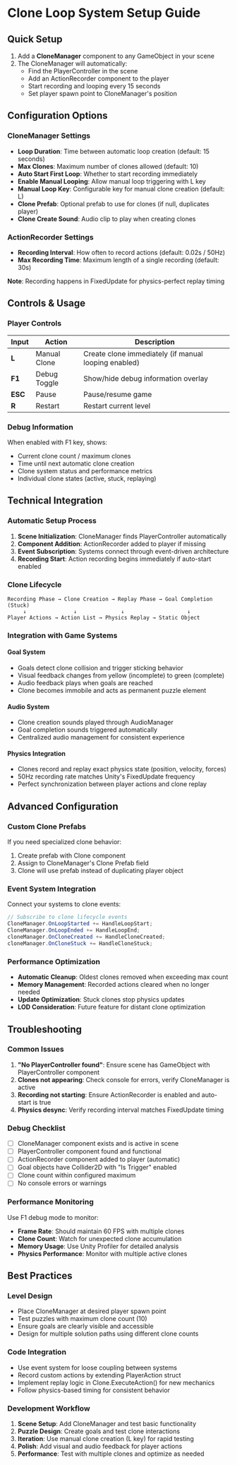 # Clone Loop System Setup Guide

## Quick Setup
1. Add a **CloneManager** component to any GameObject in your scene
2. The CloneManager will automatically:
   - Find the PlayerController in the scene
   - Add an ActionRecorder component to the player
   - Start recording and looping every 15 seconds
   - Set player spawn point to CloneManager's position

## Configuration Options

### CloneManager Settings
- **Loop Duration**: Time between automatic loop creation (default: 15 seconds)
- **Max Clones**: Maximum number of clones allowed (default: 10)
- **Auto Start First Loop**: Whether to start recording immediately
- **Enable Manual Looping**: Allow manual loop triggering with L key
- **Manual Loop Key**: Configurable key for manual clone creation (default: L)
- **Clone Prefab**: Optional prefab to use for clones (if null, duplicates player)
- **Clone Create Sound**: Audio clip to play when creating clones

### ActionRecorder Settings
- **Recording Interval**: How often to record actions (default: 0.02s / 50Hz)
- **Max Recording Time**: Maximum length of a single recording (default: 30s)

**Note**: Recording happens in FixedUpdate for physics-perfect replay timing

## Controls & Usage

### Player Controls
| Input | Action | Description |
|-------|--------|-------------|
| **L** | Manual Clone | Create clone immediately (if manual looping enabled) |
| **F1** | Debug Toggle | Show/hide debug information overlay |
| **ESC** | Pause | Pause/resume game |
| **R** | Restart | Restart current level |

### Debug Information
When enabled with F1 key, shows:
- Current clone count / maximum clones
- Time until next automatic clone creation
- Clone system status and performance metrics
- Individual clone states (active, stuck, replaying)

## Technical Integration

### Automatic Setup Process
1. **Scene Initialization**: CloneManager finds PlayerController automatically
2. **Component Addition**: ActionRecorder added to player if missing
3. **Event Subscription**: Systems connect through event-driven architecture
4. **Recording Start**: Action recording begins immediately if auto-start enabled

### Clone Lifecycle
```
Recording Phase → Clone Creation → Replay Phase → Goal Completion (Stuck)
     ↓               ↓              ↓                    ↓
Player Actions → Action List → Physics Replay → Static Object
```

### Integration with Game Systems

#### Goal System
- Goals detect clone collision and trigger sticking behavior
- Visual feedback changes from yellow (incomplete) to green (complete)
- Audio feedback plays when goals are reached
- Clone becomes immobile and acts as permanent puzzle element

#### Audio System
- Clone creation sounds played through AudioManager
- Goal completion sounds triggered automatically
- Centralized audio management for consistent experience

#### Physics Integration
- Clones record and replay exact physics state (position, velocity, forces)
- 50Hz recording rate matches Unity's FixedUpdate frequency
- Perfect synchronization between player actions and clone replay

## Advanced Configuration

### Custom Clone Prefabs
If you need specialized clone behavior:
1. Create prefab with Clone component
2. Assign to CloneManager's Clone Prefab field
3. Clone will use prefab instead of duplicating player object

### Event System Integration
Connect your systems to clone events:
```csharp
// Subscribe to clone lifecycle events
CloneManager.OnLoopStarted += HandleLoopStart;
CloneManager.OnLoopEnded += HandleLoopEnd;
cloneManager.OnCloneCreated += HandleCloneCreated;
cloneManager.OnCloneStuck += HandleCloneStuck;
```

### Performance Optimization
- **Automatic Cleanup**: Oldest clones removed when exceeding max count
- **Memory Management**: Recorded actions cleared when no longer needed
- **Update Optimization**: Stuck clones stop physics updates
- **LOD Consideration**: Future feature for distant clone optimization

## Troubleshooting

### Common Issues
1. **"No PlayerController found"**: Ensure scene has GameObject with PlayerController component
2. **Clones not appearing**: Check console for errors, verify CloneManager is active
3. **Recording not starting**: Ensure ActionRecorder is enabled and auto-start is true
4. **Physics desync**: Verify recording interval matches FixedUpdate timing

### Debug Checklist
- [ ] CloneManager component exists and is active in scene
- [ ] PlayerController component found and functional
- [ ] ActionRecorder component added to player (automatic)
- [ ] Goal objects have Collider2D with "Is Trigger" enabled
- [ ] Clone count within configured maximum
- [ ] No console errors or warnings

### Performance Monitoring
Use F1 debug mode to monitor:
- **Frame Rate**: Should maintain 60 FPS with multiple clones
- **Clone Count**: Watch for unexpected clone accumulation
- **Memory Usage**: Use Unity Profiler for detailed analysis
- **Physics Performance**: Monitor with multiple active clones

## Best Practices

### Level Design
- Place CloneManager at desired player spawn point
- Test puzzles with maximum clone count (10)
- Ensure goals are clearly visible and accessible
- Design for multiple solution paths using different clone counts

### Code Integration
- Use event system for loose coupling between systems
- Record custom actions by extending PlayerAction struct
- Implement replay logic in Clone.ExecuteAction() for new mechanics
- Follow physics-based timing for consistent behavior

### Development Workflow
1. **Scene Setup**: Add CloneManager and test basic functionality
2. **Puzzle Design**: Create goals and test clone interactions
3. **Iteration**: Use manual clone creation (L key) for rapid testing
4. **Polish**: Add visual and audio feedback for player actions
5. **Performance**: Test with multiple clones and optimize as needed
